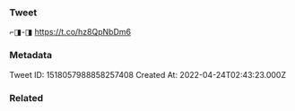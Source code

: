 ### Tweet
⌐◨-◨ https://t.co/hz8QpNbDm6

### Metadata
Tweet ID: 1518057988858257408
Created At: 2022-04-24T02:43:23.000Z

### Related

